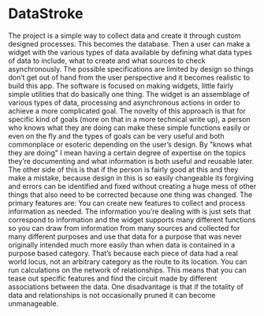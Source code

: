 # DataStroke
The project is a simple way to collect data and create it through custom designed processes. This becomes the database. Then a user can make a widget with the various types of data available by defining what data types of data to include, what to create and what sources to check asynchronously. The possible specifications are limited by design so things don’t get out of hand from the user perspective and it becomes realistic to build this app.      The software is focused on making widgets, little fairly simple utilities that do basically one thing. The widget is an assemblage of various types of data, processing and asynchronous actions in order to achieve a more complicated goal. The novelty of this approach is that for specific kind of goals (more on that in a more technical write up), a person who knows what they are doing can make these simple functions easily or even on the fly and the types of goals can be very useful and both commonplace or esoteric depending on the user’s design. By "knows what they are doing" I mean having a certain degree of expertise on the topics they’re documenting and what information is both useful and reusable later. The other side of this is that if the person is fairly good at this and they make a mistake, because design in this is so easily changeable its forgiving and errors can be identified and fixed without creating a huge mess of other things that also need to be corrected because one thing was changed. The primary features are: You can create new features to collect and process information as needed. The information you’re dealing with is just sets that correspond to information and the widget supports many different functions so you can draw from information from many sources and collected for many different purposes and use that data for a purpose that was never originally intended much more easily than when data is contained in a purpose based category. That’s because each piece of data had a real world locus, not an arbitrary category as the route to its location. You can run calculations on the network of relationships. This means that you can tease out specific features and find the circuit made by different associations between the data.   One disadvantage is that if the totality of data and relationships is not occasionally pruned it can become unmanageable.

